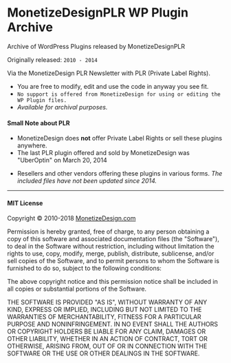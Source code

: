 # MonetizeDesignPLR WP Plugin Archive

Archive of WordPress Plugins released by MonetizeDesignPLR

Originally released: `2010 - 2014` 

Via the MonetizeDesign PLR Newsletter with PLR (Private Label Rights).

- You are free to modify, edit and use the code in anyway you see fit.
- `No support is offered from MonetizeDesign for using or editing the WP Plugin files.` 
- *Available for archival purposes.*

#### Small Note about PLR

- MonetizeDesign does **not** offer Private Label Rights or sell these plugins anywhere.
- The last PLR plugin offered and sold by MonetizeDesign was "UberOptin" on March 20, 2014

* Resellers and other vendors offering these plugins in various forms. *The included files have not been updated since 2014.*

***

#### MIT License

Copyright &copy; 2010-2018 [MonetizeDesign.com](https://www.monetizedesign.com/)

Permission is hereby granted, free of charge, to any person obtaining a copy
of this software and associated documentation files (the "Software"), to deal
in the Software without restriction, including without limitation the rights
to use, copy, modify, merge, publish, distribute, sublicense, and/or sell
copies of the Software, and to permit persons to whom the Software is
furnished to do so, subject to the following conditions:

The above copyright notice and this permission notice shall be included in all
copies or substantial portions of the Software.

THE SOFTWARE IS PROVIDED "AS IS", WITHOUT WARRANTY OF ANY KIND, EXPRESS OR
IMPLIED, INCLUDING BUT NOT LIMITED TO THE WARRANTIES OF MERCHANTABILITY,
FITNESS FOR A PARTICULAR PURPOSE AND NONINFRINGEMENT. IN NO EVENT SHALL THE
AUTHORS OR COPYRIGHT HOLDERS BE LIABLE FOR ANY CLAIM, DAMAGES OR OTHER
LIABILITY, WHETHER IN AN ACTION OF CONTRACT, TORT OR OTHERWISE, ARISING FROM,
OUT OF OR IN CONNECTION WITH THE SOFTWARE OR THE USE OR OTHER DEALINGS IN THE
SOFTWARE.
